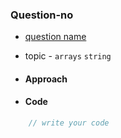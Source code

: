 ### Question-no

<!-- question name within [] and link within () -->

- [question name](https://google.com)

- topic - `arrays` `string`

- #### Approach

- #### Code

```java
    // write your code
```
